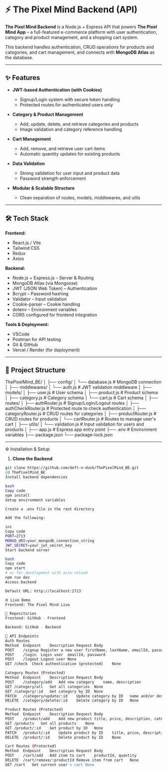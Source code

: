 # ⚡ The Pixel Mind Backend (API)

**The Pixel Mind Backend** is a Node.js + Express API that powers **The Pixel Mind App** – a full-featured e-commerce platform with user authentication, category and product management, and a shopping cart system.

This backend handles authentication, CRUD operations for products and categories, and cart management, and connects with **MongoDB Atlas** as the database.

---

## ✨ Features

- **JWT-based Authentication (with Cookies)**
  - Signup/Login system with secure token handling
  - Protected routes for authenticated users only

- **Category & Product Management**
  - Add, update, delete, and retrieve categories and products
  - Image validation and category reference handling

- **Cart Management**
  - Add, remove, and retrieve user cart items
  - Automatic quantity updates for existing products

- **Data Validation**
  - Strong validation for user input and product data
  - Password strength enforcement

- **Modular & Scalable Structure**
  - Clean separation of routes, models, middlewares, and utils

---

## 🛠️ Tech Stack

**Frontend:**
- React.js / Vite
- Tailwind CSS
- Redux 
- Axios 

**Backend:**
- Node.js + Express.js – Server & Routing
- MongoDB Atlas (via Mongoose)
- JWT (JSON Web Token) – Authentication
- Bcrypt – Password hashing
- Validator – Input validation
- Cookie-parser – Cookie handling
- dotenv – Environment variables
- CORS configured for frontend integration

**Tools & Deployment:**
- VSCode
- Postman for API testing
- Git & GitHub
- Vercel / Render (for deployment)

---

## 📂 Project Structure

ThePixelMind_BE/
│
├── config/
│ └── database.js # MongoDB connection
│
├── middlewares/
│ └── auth.js # JWT validation middleware
│
├── models/
│ ├── user.js # User schema
│ ├── product.js # Product schema
│ ├── category.js # Category schema
│ └── cart.js # Cart schema
│
├── routes/
│ ├── authRouter.js # Signup/Login/Logout routes
│ ├── authCheckRouter.js # Protected route to check authentication
│ ├── categoryRouter.js # CRUD routes for categories
│ ├── productRouter.js # CRUD routes for products
│ └── cartRouter.js # Routes to manage user's cart
│
├── utils/
│ └── validation.js # Input validation for users and products
│
├── app.js # Express app entry point
├── .env # Environment variables
├── package.json
└── package-lock.json



---

⚙️ Installation & Setup

1. **Clone the Backend**
```bash
git clone https://github.com/deft-n-dusk/ThePixelMind_BE.git
cd ThePixelMind_BE
Install backend dependencies

bash
Copy code
npm install
Setup environment variables

Create a .env file in the root directory

Add the following:

ini
Copy code
PORT=2713
MONGO_URI=your_mongodb_connection_string
JWT_SECRET=your_jwt_secret_key
Start backend server

bash
Copy code
npm start
# or for development with auto-reload
npm run dev
Access backend

Default URL: http://localhost:2713

🌐 Live Demo
Frontend: The Pixel Mind Live

📂 Repositories
Frontend: GitHub - Frontend

Backend: GitHub - Backend

📝 API Endpoints
Auth Routes
Method	Endpoint	Description	Request Body
POST	/signup	Register a new user	firstName, lastName, emailId, password
POST	/login	Login user	emailId, password
POST	/logout	Logout user	None
GET	/check	Check authentication (protected)	None

Category Routes (Protected)
Method	Endpoint	Description	Request Body
POST	/category/add	Add new category	name, description
GET	/category/all	Get all categories	None
GET	/category/:id	Get category by ID	None
PATCH	/category/update/:id	Update category by ID	name and/or description
DELETE	/category/delete/:id	Delete category by ID	None

Product Routes (Protected)
Method	Endpoint	Description	Request Body
POST	/product/add	Add new product	title, price, description, categoryId, imageURL
GET	/products	Get all products	None
GET	/product/:id	Get product by ID	None
PATCH	/product/:id	Update product by ID	title, price, description, category, imageURL
DELETE	/product/:id	Delete product by ID	None

Cart Routes (Protected)
Method	Endpoint	Description	Request Body
POST	/cart/add	Add item to cart	productId, quantity
DELETE	/cart/remove/:productId	Remove item from cart	None
GET	/cart	Get current user's cart	None


